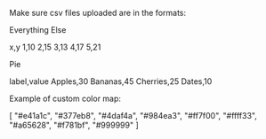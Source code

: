Make sure csv files uploaded are in the formats:

Everything Else

x,y
1,10
2,15
3,13
4,17
5,21

Pie

label,value
Apples,30
Bananas,45
Cherries,25
Dates,10


Example of custom color map:

[
  "#e41a1c",
  "#377eb8",
  "#4daf4a",
  "#984ea3",
  "#ff7f00",
  "#ffff33",
  "#a65628",
  "#f781bf",
  "#999999"
]
